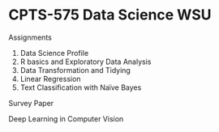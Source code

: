 # CPTS-575 Data Science WSU

Assignments

1. Data Science Profile
2. R basics and Exploratory Data Analysis
3. Data Transformation and Tidying
4. Linear Regression
5. Text Classification with Naïve Bayes

Survey Paper

Deep Learning in Computer Vision
